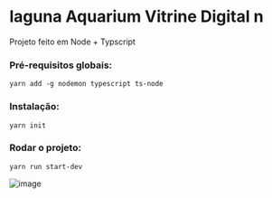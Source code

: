 # laguna Aquarium Vitrine Digital n
Projeto feito em Node + Typscript

### Pré-requisitos globais:

`yarn add -g nodemon typescript ts-node`

### Instalação:
`yarn init`

### Rodar o projeto:
`yarn run start-dev`

![image](https://github.com/AlvesBelem/laguna-site/assets/59449334/7196ce15-b5a8-4d8a-87f4-9923a665dbba)
